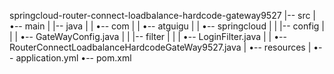 springcloud-router-connect-loadbalance-hardcode-gateway9527
|-- src
|   •-- main
|       |-- java
|       |   •-- com
|       |       •-- atguigu
|       |           •-- springcloud
|       |               |-- config
|       |               |   •-- GateWayConfig.java
|       |               |-- filter
|       |               |   •-- LoginFilter.java
|       |               •-- RouterConnectLoadbalanceHardcodeGateWay9527.java
|       •-- resources
|           •-- application.yml
•-- pom.xml
